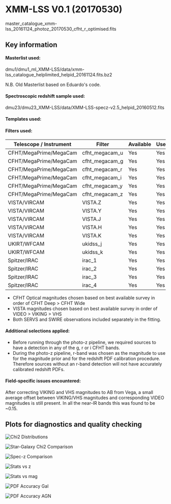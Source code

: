 # XMM-LSS V0.1 (20170530)

master_catalogue_xmm-lss_20161124_photoz_20170530_cfht_r_optimised.fits

## Key information

#### Masterlist used:
dmu1/dmu1_ml_XMM-LSS/data/xmm-lss_catalogue_helplimited_helpid_20161124.fits.bz2

N.B. Old Masterlist based on Eduardo's code.

#### Spectroscopic redshift sample used:
dmu23/dmu23_XMM-LSS/data/XMM-LSS-specz-v2.5_helpid_20160512.fits 

#### Templates used:

#### Filters used:

| Telescope / Instrument | Filter         | Available | Used |
|------------------------|----------------|-----------|------|
| CFHT/MegaPrime/MegaCam | cfht_megacam_u | Yes    | Yes   |
| CFHT/MegaPrime/MegaCam | cfht_megacam_g | Yes    | Yes   |
| CFHT/MegaPrime/MegaCam | cfht_megacam_r | Yes    | Yes   |
| CFHT/MegaPrime/MegaCam | cfht_megacam_i | Yes    | Yes   |
| CFHT/MegaPrime/MegaCam | cfht_megacam_y | Yes    | Yes   |
| CFHT/MegaPrime/MegaCam | cfht_megacam_z | Yes    | Yes   |
| VISTA/VIRCAM           | VISTA.Z        | Yes    | Yes   |
| VISTA/VIRCAM           | VISTA.Y        | Yes    | Yes   |
| VISTA/VIRCAM           | VISTA.J        | Yes    | Yes   |
| VISTA/VIRCAM           | VISTA.H        | Yes    | Yes   |
| VISTA/VIRCAM           | VISTA.K        | Yes    | Yes   |
| UKIRT/WFCAM            | ukidss_j       | Yes    | Yes   |
| UKIRT/WFCAM            | ukidss_k       | Yes    | Yes   |
| Spitzer/IRAC           | irac_1         | Yes    | Yes   |
| Spitzer/IRAC           | irac_2         | Yes    | Yes   |
| Spitzer/IRAC           | irac_3         | Yes    | Yes   |
| Spitzer/IRAC           | irac_4         | Yes    | Yes   |

- CFHT Optical magnitudes chosen based on best available survey in order of CFHT Deep > CFHT Wide
- VISTA magnitudes chosen based on best available survey in order of VIDEO > VIKING > VHS
- Both SERVS and SWIRE observations included separately in the fitting.

#### Additional selections applied:
 - Before running through the photo-z pipeline, we required sources to have a detection in any of the g, r or i CFHT bands.
 - During the photo-z pipeline, r-band was chosen as the magnitude to use for the magnitude prior and for the redshift PDF calibration procedure. Therefore sources without an r-band detection will not have accurately calibrated redshift PDFs.


#### Field-specific issues encountered:
After correcting VIKING and VHS magnitudes to AB from Vega, a small average offset between VIKING/VHS magnitudes and corresponding VIDEO magnitudes is still present. In all the near-IR bands this was found to be ~0.15.

## Plots for diagnostics and quality checking

![Chi2 Distributions](plots/dmu24_XMM-LSS_chi2_distributions.png "$\Chi^{2} Distributions")

![Star-Galaxy Chi2 Comparison](plots/dmu24_XMM-LSS_chi2_galaxy_star_comparison.png "Star-Galaxy $\Chi^{2} Comparison")

![Spec-z Comparison](plots/dmu24_XMM-LSS_specz_vs_photz_pz.png "Photometric redshift vs spectroscopic redshift comparison")

![Stats vs z](plots/dmu24_XMM-LSS_stats_vs_z.png "Photometric redshift statistics as a function of spec-z")

![Stats vs mag](plots/dmu24_XMM-LSS_stats_vs_mag.png "Photometric redshift statistics as a function of optical magnitude")

![PDF Accuracy Gal](plots/dmu24_XMM-LSS_pz_accuracy_gal.png "Photometric redshift PDF accuracy for galaxy-like sources")

![PDF Accuracy AGN](plots/dmu24_XMM-LSS_pz_accuracy_agn.png "Photometric redshift PDF accuracy for identified AGN sources")

